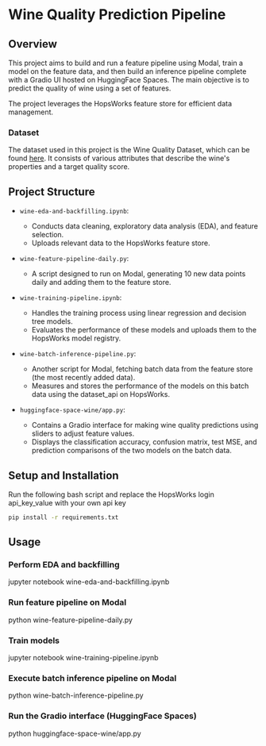 # Wine Quality Prediction Pipeline

## Overview

This project aims to build and run a feature pipeline using Modal, train a model on the feature data, and then build an inference pipeline complete with a Gradio UI hosted on HuggingFace Spaces. The main objective is to predict the quality of wine using a set of features.

The project leverages the HopsWorks feature store for efficient data management. 

### Dataset

The dataset used in this project is the Wine Quality Dataset, which can be found [here](https://raw.githubusercontent.com/ID2223KTH/id2223kth.github.io/master/assignments/lab1/wine.csv). It consists of various attributes that describe the wine's properties and a target quality score.

## Project Structure

- `wine-eda-and-backfilling.ipynb`: 
  - Conducts data cleaning, exploratory data analysis (EDA), and feature selection.
  - Uploads relevant data to the HopsWorks feature store.

- `wine-feature-pipeline-daily.py`: 
  - A script designed to run on Modal, generating 10 new data points daily and adding them to the feature store.

- `wine-training-pipeline.ipynb`: 
  - Handles the training process using linear regression and decision tree models.
  - Evaluates the performance of these models and uploads them to the HopsWorks model registry.

- `wine-batch-inference-pipeline.py`: 
  - Another script for Modal, fetching batch data from the feature store (the most recently added data).
  - Measures and stores the performance of the models on this batch data using the dataset_api on HopsWorks.

- `huggingface-space-wine/app.py`:
  - Contains a Gradio interface for making wine quality predictions using sliders to adjust feature values.
  - Displays the classification accuracy, confusion matrix, test MSE, and prediction comparisons of the two models on the batch data.

## Setup and Installation

Run the following bash script and replace the HopsWorks login api_key_value with your own api key

```bash
pip install -r requirements.txt
```

## Usage
### Perform EDA and backfilling
jupyter notebook wine-eda-and-backfilling.ipynb

### Run feature pipeline on Modal
python wine-feature-pipeline-daily.py

### Train models
jupyter notebook wine-training-pipeline.ipynb

### Execute batch inference pipeline on Modal
python wine-batch-inference-pipeline.py

### Run the Gradio interface (HuggingFace Spaces)
python huggingface-space-wine/app.py

